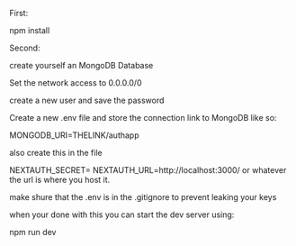 First:

npm install

Second:

create yourself an MongoDB Database

Set the network access to 0.0.0.0/0

create a new user and save the password

Create a new .env file and store the connection link to MongoDB like so:

MONGODB_URI=THELINK/authapp

also create this in the file

NEXTAUTH_SECRET=
NEXTAUTH_URL=http://localhost:3000/ or whatever the url is where you host it.

make shure that the .env is in the .gitignore to prevent leaking your keys

when your done with this you can start the dev server using:

npm run dev
